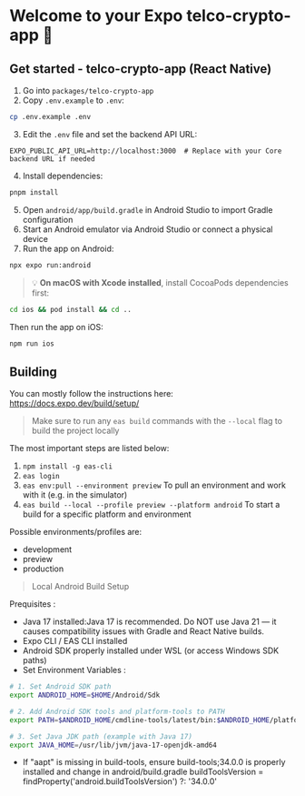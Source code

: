 # Welcome to your Expo telco-crypto-app 👋

## Get started - telco-crypto-app (React Native)

1. Go into `packages/telco-crypto-app`
2. Copy `.env.example` to `.env`:

```bash
cp .env.example .env
```

3. Edit the `.env` file and set the backend API URL:

```env
EXPO_PUBLIC_API_URL=http://localhost:3000  # Replace with your Core backend URL if needed
```

4. Install dependencies:

```bash
pnpm install
```

5. Open `android/app/build.gradle` in Android Studio to import Gradle configuration
6. Start an Android emulator via Android Studio or connect a physical device
7. Run the app on Android:

```bash
npx expo run:android
```

> 💡 **On macOS with Xcode installed**, install CocoaPods dependencies first:

```bash
cd ios && pod install && cd ..
```

Then run the app on iOS:

```bash
npm run ios
```

## Building

You can mostly follow the instructions here:
https://docs.expo.dev/build/setup/

> Make sure to run any `eas build` commands with the `--local` flag to build the project locally

The most important steps are listed below:

1. `npm install -g eas-cli`
1. `eas login`
1. `eas env:pull --environment preview` To pull an environment and work with it (e.g. in the simulator)
1. `eas build --local --profile preview --platform android` To start a build for a specific platform and environment

Possible environments/profiles are:

- development
- preview
- production

> Local Android Build Setup

Prequisites :

- Java 17 installed:Java 17 is recommended. Do NOT use Java 21 — it causes compatibility issues with Gradle and React Native builds.
- Expo CLI / EAS CLI installed
- Android SDK properly installed under WSL (or access Windows SDK paths)
- Set Environment Variables :

```bash
# 1. Set Android SDK path
export ANDROID_HOME=$HOME/Android/Sdk

# 2. Add Android SDK tools and platform-tools to PATH
export PATH=$ANDROID_HOME/cmdline-tools/latest/bin:$ANDROID_HOME/platform-tools:$PATH

# 3. Set Java JDK path (example with Java 17)
export JAVA_HOME=/usr/lib/jvm/java-17-openjdk-amd64
```

- If "aapt" is missing in build-tools, ensure build-tools;34.0.0 is properly installed and change in android/build.gradle
  buildToolsVersion = findProperty('android.buildToolsVersion') ?: '34.0.0'







